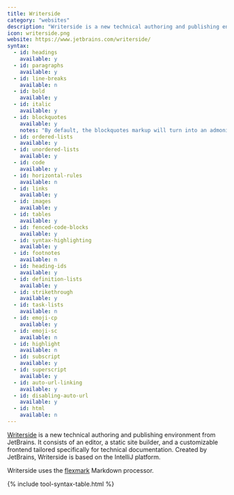 ```yaml
---
title: Writerside
category: "websites"
description: "Writerside is a new technical authoring and publishing environment from JetBrains."
icon: writerside.png
website: https://www.jetbrains.com/writerside/
syntax:
  - id: headings
    available: y
  - id: paragraphs
    available: y
  - id: line-breaks
    available: n
  - id: bold
    available: y
  - id: italic
    available: y
  - id: blockquotes
    available: y
    notes: "By default, the blockquotes markup will turn into an admonition block called a tip. One can change the block type to note or warning. Read more here: <https://www.jetbrains.com/help/writerside/admonition-blocks.html>."
  - id: ordered-lists
    available: y
  - id: unordered-lists
    available: y
  - id: code
    available: y
  - id: horizontal-rules
    available: n
  - id: links
    available: y
  - id: images
    available: y
  - id: tables
    available: y
  - id: fenced-code-blocks
    available: y
  - id: syntax-highlighting
    available: y
  - id: footnotes
    available: n
  - id: heading-ids
    available: y
  - id: definition-lists
    available: y
  - id: strikethrough
    available: y
  - id: task-lists
    available: n
  - id: emoji-cp
    available: y
  - id: emoji-sc
    available: n
  - id: highlight
    available: n
  - id: subscript
    available: y
  - id: superscript
    available: y
  - id: auto-url-linking
    available: y
  - id: disabling-auto-url
    available: y
  - id: html
    available: n
---
```


[Writerside](https://www.jetbrains.com/writerside/) is a new technical authoring and publishing environment from JetBrains. It consists of an editor, a static site builder, and a customizable frontend tailored specifically for technical documentation. 
Created by JetBrains, Writerside is based on the IntelliJ platform.

Writerside uses the [flexmark](https://github.com/vsch/flexmark-java) Markdown processor.

{% include tool-syntax-table.html %}
